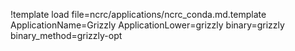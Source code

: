 !template load file=ncrc/applications/ncrc_conda.md.template ApplicationName=Grizzly ApplicationLower=grizzly binary=grizzly binary_method=grizzly-opt
